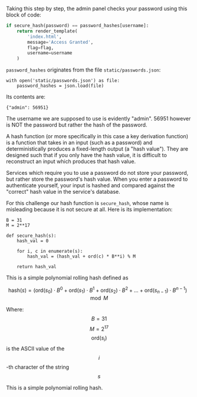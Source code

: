 Taking this step by step, the admin panel checks your password using this block of code:

```py
if secure_hash(password) == password_hashes[username]:
    return render_template(
        'index.html',
        message='Access Granted',
        flag=flag,
        username=username
    )
```

`password_hashes` originates from the file `static/passwords.json`:

```
with open('static/passwords.json') as file:
    password_hashes = json.load(file)
```

Its contents are:

```
{"admin": 56951}
```

The username we are supposed to use is evidently "admin". 56951 however is NOT the password but rather the hash of the password.

A hash function (or more specifically in this case a key derivation function) is a function that takes in an input (such as a password) and deterministically produces a fixed-length output (a "hash value"). They are designed such that if you only have the hash value, it is difficult to reconstruct an input which produces that hash value.

Services which require you to use a password do not store your password, but rather store the password's hash value. When you enter a password to authenticate yourself, your input is hashed and compared against the "correct" hash value in the service's database.

For this challenge our hash function is `secure_hash`, whose name is misleading because it is not secure at all. Here is its implementation:

```
B = 31
M = 2**17

def secure_hash(s):
    hash_val = 0

    for i, c in enumerate(s):
        hash_val = (hash_val + ord(c) * B**i) % M

    return hash_val
```

This is a simple polynomial rolling hash defined as

$$
\text{hash}(s) = (\text{ord}(s_0) \cdot B^0 + \text{ord}(s_1) \cdot B^1 + \text{ord}(s_2) \cdot B^2 + \ldots + \text{ord}(s_{n-1}) \cdot B^{n-1}) \mod M
$$

Where:
$$ B = 31 $$
$$ M = 2^{17} $$
$$ \text{ord}(s_i) $$ is the ASCII value of the $$ i $$-th character of the string $$ s $$

This is a simple polynomial rolling hash.
